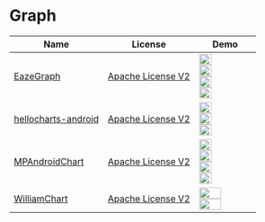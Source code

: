 Graph
======================
Name | License | Demo
--- | --- | ---
[EazeGraph](https://github.com/blackfizz/EazeGraph) | [Apache License V2](https://www.apache.org/licenses/LICENSE-2.0)  | <img src="/images/EazeGraph.png" width="49%"> <img src="/images/EazeGraph2.png" width="49%"> <img src="/images/EazeGraph3.png" width="49%"> <img src="/images/EazeGraph4.png" width="49%">
[hellocharts-android](https://github.com/lecho/hellocharts-android) | [Apache License V2](https://www.apache.org/licenses/LICENSE-2.0)  | <img src="/images/hellocharts-android.gif" width="49%"> <img src="/images/hellocharts-android2.png" width="49%"> <img src="/images/hellocharts-android3.png" width="49%">
[MPAndroidChart](https://github.com/PhilJay/MPAndroidChart) | [Apache License V2](https://www.apache.org/licenses/LICENSE-2.0)  | <img src="/images/MPAndroidChart.png" width="49%"> <img src="/images/MPAndroidChart2.png" width="49%"> <img src="/images/MPAndroidChart3.png" width="49%"> <img src="/images/MPAndroidChart4.png" width="49%">
[WilliamChart](https://github.com/diogobernardino/WilliamChart) | [Apache License V2](https://www.apache.org/licenses/LICENSE-2.0)  | <img src="/images/williamchart_line.png" width="65%"> <img src="/images/williamchart_bar.png" width="65%">
